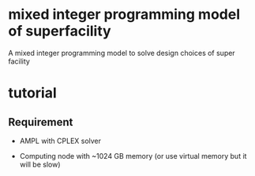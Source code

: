# mixed integer programming model of superfacility

A mixed integer programming model to solve design choices of super facility

# tutorial 

## Requirement 

* AMPL with CPLEX solver

* Computing node with ~1024 GB memory (or use virtual memory but it will be slow)
